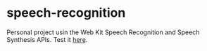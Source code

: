 # speech-recognition

Personal project usin the Web Kit Speech Recognition and Speech Synthesis APIs. Test it [here](https://jpin730.github.io/projects/speech-recognition/).
